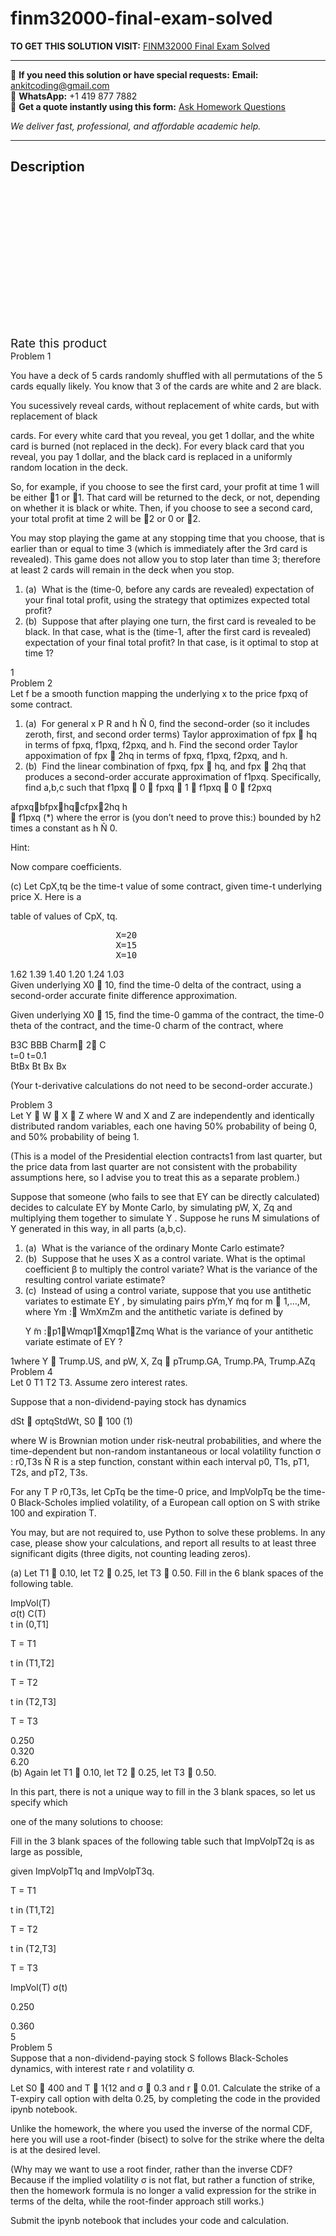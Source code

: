 # finm32000-final-exam-solved
**TO GET THIS SOLUTION VISIT:** [FINM32000 Final Exam Solved](https://www.ankitcodinghub.com/product/finm32000-final-exam-solved/)


---

📩 **If you need this solution or have special requests:** **Email:** ankitcoding@gmail.com  
📱 **WhatsApp:** +1 419 877 7882  
📄 **Get a quote instantly using this form:** [Ask Homework Questions](https://www.ankitcodinghub.com/services/ask-homework-questions/)

*We deliver fast, professional, and affordable academic help.*

---

<h2>Description</h2>



<div class="kk-star-ratings kksr-auto kksr-align-center kksr-valign-top" data-payload="{&quot;align&quot;:&quot;center&quot;,&quot;id&quot;:&quot;98408&quot;,&quot;slug&quot;:&quot;default&quot;,&quot;valign&quot;:&quot;top&quot;,&quot;ignore&quot;:&quot;&quot;,&quot;reference&quot;:&quot;auto&quot;,&quot;class&quot;:&quot;&quot;,&quot;count&quot;:&quot;0&quot;,&quot;legendonly&quot;:&quot;&quot;,&quot;readonly&quot;:&quot;&quot;,&quot;score&quot;:&quot;0&quot;,&quot;starsonly&quot;:&quot;&quot;,&quot;best&quot;:&quot;5&quot;,&quot;gap&quot;:&quot;4&quot;,&quot;greet&quot;:&quot;Rate this product&quot;,&quot;legend&quot;:&quot;0\/5 - (0 votes)&quot;,&quot;size&quot;:&quot;24&quot;,&quot;title&quot;:&quot;FINM32000 Final Exam Solved&quot;,&quot;width&quot;:&quot;0&quot;,&quot;_legend&quot;:&quot;{score}\/{best} - ({count} {votes})&quot;,&quot;font_factor&quot;:&quot;1.25&quot;}">

<div class="kksr-stars">

<div class="kksr-stars-inactive">
            <div class="kksr-star" data-star="1" style="padding-right: 4px">


<div class="kksr-icon" style="width: 24px; height: 24px;"></div>
        </div>
            <div class="kksr-star" data-star="2" style="padding-right: 4px">


<div class="kksr-icon" style="width: 24px; height: 24px;"></div>
        </div>
            <div class="kksr-star" data-star="3" style="padding-right: 4px">


<div class="kksr-icon" style="width: 24px; height: 24px;"></div>
        </div>
            <div class="kksr-star" data-star="4" style="padding-right: 4px">


<div class="kksr-icon" style="width: 24px; height: 24px;"></div>
        </div>
            <div class="kksr-star" data-star="5" style="padding-right: 4px">


<div class="kksr-icon" style="width: 24px; height: 24px;"></div>
        </div>
    </div>

<div class="kksr-stars-active" style="width: 0px;">
            <div class="kksr-star" style="padding-right: 4px">


<div class="kksr-icon" style="width: 24px; height: 24px;"></div>
        </div>
            <div class="kksr-star" style="padding-right: 4px">


<div class="kksr-icon" style="width: 24px; height: 24px;"></div>
        </div>
            <div class="kksr-star" style="padding-right: 4px">


<div class="kksr-icon" style="width: 24px; height: 24px;"></div>
        </div>
            <div class="kksr-star" style="padding-right: 4px">


<div class="kksr-icon" style="width: 24px; height: 24px;"></div>
        </div>
            <div class="kksr-star" style="padding-right: 4px">


<div class="kksr-icon" style="width: 24px; height: 24px;"></div>
        </div>
    </div>
</div>


<div class="kksr-legend" style="font-size: 19.2px;">
            <span class="kksr-muted">Rate this product</span>
    </div>
    </div>
<div class="page" title="Page 1">
<div class="layoutArea">
<div class="column">
Problem 1

You have a deck of 5 cards randomly shuffled with all permutations of the 5 cards equally likely. You know that 3 of the cards are white and 2 are black.

You sucessively reveal cards, without replacement of white cards, but with replacement of black

cards. For every white card that you reveal, you get 1 dollar, and the white card is burned (not replaced in the deck). For every black card that you reveal, you pay 1 dollar, and the black card is replaced in a uniformly random location in the deck.

So, for example, if you choose to see the first card, your profit at time 1 will be either 􏰀1 or 􏰁1. That card will be returned to the deck, or not, depending on whether it is black or white. Then, if you choose to see a second card, your total profit at time 2 will be 􏰀2 or 0 or 􏰁2.

You may stop playing the game at any stopping time that you choose, that is earlier than or equal to time 3 (which is immediately after the 3rd card is revealed). This game does not allow you to stop later than time 3; therefore at least 2 cards will remain in the deck when you stop.

<ol>
<li>(a) &nbsp;What is the (time-0, before any cards are revealed) expectation of your final total profit, using the strategy that optimizes expected total profit?</li>
<li>(b) &nbsp;Suppose that after playing one turn, the first card is revealed to be black. In that case, what is the (time-1, after the first card is revealed) expectation of your final total profit? In that case, is it optimal to stop at time 1?</li>
</ol>
</div>
</div>
<div class="layoutArea">
<div class="column">
1

</div>
</div>
</div>
<div class="page" title="Page 2">
<div class="layoutArea">
<div class="column">
Problem 2

</div>
</div>
<div class="layoutArea">
<div class="column">
Let f be a smooth function mapping the underlying x to the price fpxq of some contract.

<ol>
<li>(a) &nbsp;For general x P R and h Ñ 0, find the second-order (so it includes zeroth, first, and second order terms) Taylor approximation of fpx 􏰀 hq in terms of fpxq, f1pxq, f2pxq, and h. Find the second order Taylor appoximation of fpx 􏰀 2hq in terms of fpxq, f1pxq, f2pxq, and h.</li>
<li>(b) &nbsp;Find the linear combination of fpxq, fpx 􏰀 hq, and fpx 􏰀 2hq that produces a second-order accurate approximation of f1pxq. Specifically, find a,b,c such that
f1pxq 􏰃 0 􏰂 fpxq 􏰀 1 􏰂 f1pxq 􏰀 0 􏰂 f2pxq
</li>
</ol>
</div>
</div>
<div class="layoutArea">
<div class="column">
afpxq􏰀bfpx􏰀hq􏰀cfpx􏰀2hq h

</div>
</div>
<div class="layoutArea">
<div class="column">
􏰄 f1pxq (*) where the error is (you don’t need to prove this:) bounded by h2 times a constant as h Ñ 0.

Hint:

Now compare coefficients.

(c) Let CpX,tq be the time-t value of some contract, given time-t underlying price X. Here is a

</div>
</div>
<div class="layoutArea">
<div class="column">
table of values of CpX, tq.

<pre>                    X=20
                    X=15
                    X=10
</pre>
</div>
</div>
<div class="layoutArea">
<div class="column">
1.62 1.39 1.40 1.20 1.24 1.03

</div>
</div>
<div class="layoutArea">
<div class="column">
Given underlying X0 􏰃 10, find the time-0 delta of the contract, using a second-order accurate finite difference approximation.

Given underlying X0 􏰃 15, find the time-0 gamma of the contract, the time-0 theta of the contract, and the time-0 charm of the contract, where

</div>
</div>
<div class="layoutArea">
<div class="column">
B3C BBB Charm􏰃 2􏰃 C

</div>
</div>
<div class="layoutArea">
<div class="column">
t=0 t=0.1

</div>
</div>
<div class="layoutArea">
<div class="column">
BtBx Bt Bx Bx

(Your t-derivative calculations do not need to be second-order accurate.)

</div>
</div>
</div>
<div class="page" title="Page 3">
<div class="layoutArea">
<div class="column">
Problem 3

</div>
</div>
<div class="layoutArea">
<div class="column">
Let Y 􏰃 W 􏰂 X 􏰂 Z where W and X and Z are independently and identically distributed random variables, each one having 50% probability of being 0, and 50% probability of being 1.

(This is a model of the Presidential election contracts1 from last quarter, but the price data from last quarter are not consistent with the probability assumptions here, so I advise you to treat this as a separate problem.)

Suppose that someone (who fails to see that EY can be directly calculated) decides to calculate EY by Monte Carlo, by simulating pW, X, Zq and multiplying them together to simulate Y . Suppose he runs M simulations of Y generated in this way, in all parts (a,b,c).

<ol>
<li>(a) &nbsp;What is the variance of the ordinary Monte Carlo estimate?</li>
<li>(b) &nbsp;Suppose that he uses X as a control variate. What is the optimal coefficient β to multiply the control variate? What is the variance of the resulting control variate estimate?</li>
<li>(c) &nbsp;Instead of using a control variate, suppose that you use antithetic variates to estimate EY , by simulating pairs pYm,Y ̃mq for m 􏰃 1,…,M, where
Ym :􏰃 WmXmZm and the antithetic variate is defined by

Y ̃m :􏰃p1􏰁Wmqp1􏰁Xmqp1􏰁Zmq What is the variance of your antithetic variate estimate of EY ?
</li>
</ol>
</div>
</div>
<div class="layoutArea">
<div class="column">
1where Y 􏰃 Trump.US, and pW, X, Zq 􏰃 pTrump.GA, Trump.PA, Trump.AZq

</div>
</div>
</div>
<div class="page" title="Page 4">
<div class="layoutArea">
<div class="column">
Problem 4

</div>
</div>
<div class="layoutArea">
<div class="column">
Let 0 T1 T2 T3. Assume zero interest rates.

Suppose that a non-dividend-paying stock has dynamics

dSt 􏰃 σptqStdWt, S0 􏰃 100 (1)

where W is Brownian motion under risk-neutral probabilities, and where the time-dependent but non-random instantaneous or local volatility function σ : r0,T3s Ñ R is a step function, constant within each interval p0, T1s, pT1, T2s, and pT2, T3s.

For any T P r0,T3s, let CpTq be the time-0 price, and ImpVolpTq be the time-0 Black-Scholes implied volatility, of a European call option on S with strike 100 and expiration T.

You may, but are not required to, use Python to solve these problems. In any case, please show your calculations, and report all results to at least three significant digits (three digits, not counting leading zeros).

(a) Let T1 􏰃 0.10, let T2 􏰃 0.25, let T3 􏰃 0.50. Fill in the 6 blank spaces of the following table.

</div>
</div>
<div class="layoutArea">
<div class="column">
ImpVol(T)

</div>
<div class="column">
σ(t) C(T)

</div>
</div>
<div class="layoutArea">
<div class="column">
t in (0,T1]

T = T1

t in (T1,T2]

T = T2

t in (T2,T3]

T = T3

</div>
<div class="column">
0.250

</div>
</div>
<div class="layoutArea">
<div class="column">
0.320

</div>
</div>
<div class="layoutArea">
<div class="column">
6.20

</div>
</div>
</div>
<div class="page" title="Page 5">
<div class="layoutArea">
<div class="column">
(b) Again let T1 􏰃 0.10, let T2 􏰃 0.25, let T3 􏰃 0.50.

In this part, there is not a unique way to fill in the 3 blank spaces, so let us specify which

one of the many solutions to choose:

Fill in the 3 blank spaces of the following table such that ImpVolpT2q is as large as possible,

</div>
</div>
<div class="layoutArea">
<div class="column">
given ImpVolpT1q and ImpVolpT3q.

T = T1

t in (T1,T2]

T = T2

t in (T2,T3]

T = T3

</div>
<div class="column">
ImpVol(T) σ(t)

0.250

</div>
</div>
<div class="layoutArea">
<div class="column">
0.360

</div>
</div>
<div class="layoutArea">
<div class="column">
5

</div>
</div>
</div>
<div class="page" title="Page 6">
<div class="layoutArea">
<div class="column">
Problem 5

</div>
</div>
<div class="layoutArea">
<div class="column">
Suppose that a non-dividend-paying stock S follows Black-Scholes dynamics, with interest rate r and volatility σ.

Let S0 􏰃 400 and T 􏰃 1{12 and σ 􏰃 0.3 and r 􏰃 0.01. Calculate the strike of a T-expiry call option with delta 0.25, by completing the code in the provided ipynb notebook.

Unlike the homework, the where you used the inverse of the normal CDF, here you will use a root-finder (bisect) to solve for the strike where the delta is at the desired level.

(Why may we want to use a root finder, rather than the inverse CDF? Because if the implied volatility σ is not flat, but rather a function of strike, then the homework formula is no longer a valid expression for the strike in terms of the delta, while the root-finder approach still works.)

Submit the ipynb notebook that includes your code and calculation.

</div>
</div>
</div>
